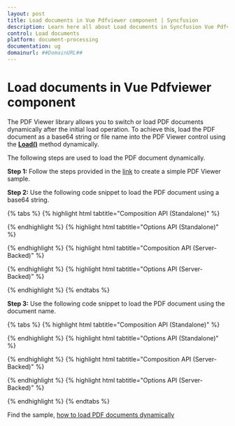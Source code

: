 ```yaml
---
layout: post
title: Load documents in Vue Pdfviewer component | Syncfusion
description: Learn here all about Load documents in Syncfusion Vue Pdfviewer component of Syncfusion Essential JS 2 and more.
control: Load documents
platform: document-processing
documentation: ug
domainurl: ##DomainURL##
---
```


# Load documents in Vue Pdfviewer component

The PDF Viewer library allows you to switch or load  PDF documents dynamically after the initial load operation. To achieve this, load the PDF document as a base64 string or file name into the PDF Viewer control using the [**Load()**](https://ej2.syncfusion.com/vue/documentation/api/pdfviewer/#load) method dynamically.

The following steps are used to load the PDF document dynamically.

**Step 1:** Follow the steps provided in the [link](https://help.syncfusion.com/document-processing/pdf/pdf-viewer/vue/getting-started/) to create a simple PDF Viewer sample.

**Step 2:** Use the following code snippet to load the PDF document using a base64 string.

{% tabs %}
{% highlight html tabtitle="Composition API (Standalone)" %}

<template>
  <div id="app">
    <button v-on:click="load">LoadDocument</button>
    <ejs-pdfviewer id="pdfViewer" ref="pdfviewer" :documentPath="documentPath">
    </ejs-pdfviewer>
  </div>
</template>

<script setup>

import {
  PdfViewerComponent as EjsPdfviewer, Toolbar, Magnification, Navigation,
  LinkAnnotation, BookmarkView, Annotation, ThumbnailView,
  Print, TextSelection, TextSearch, FormFields, FormDesigner
} from '@syncfusion/ej2-vue-pdfviewer';
import { provide, ref } from 'vue';

const pdfviewer = ref(null);
const documentPath = "https://cdn.syncfusion.com/content/pdf/pdf-succinctly.pdf";

provide('PdfViewer', [Toolbar, Magnification, Navigation, LinkAnnotation, BookmarkView, Annotation,
  ThumbnailView, Print, TextSelection, TextSearch, FormFields, FormDesigner])

// Load the PDF document from a Base64 string
const load = function (event) {
  var viewer = pdfviewer.value.ej2Instances;
  viewer.load('data:application/pdf;base64', +AddBase64String, null);
}

</script>

{% endhighlight %}
{% highlight html tabtitle="Options API (Standalone)" %}

<template>
  <div id="app">
    <button v-on:click="load">LoadDocument</button>
    <ejs-pdfviewer id="pdfViewer" ref="pdfviewer" :documentPath="documentPath">
    </ejs-pdfviewer>
  </div>
</template>

<script>

import {
  PdfViewerComponent, Toolbar, Magnification, Navigation,
  LinkAnnotation, BookmarkView, Annotation, ThumbnailView,
  Print, TextSelection, TextSearch, FormFields, FormDesigner
} from '@syncfusion/ej2-vue-pdfviewer';

export default {
  name: "App",
  components: {
    "ejs-pdfviewer": PdfViewerComponent
  },
  data() {
    return {
      documentPath: "https://cdn.syncfusion.com/content/pdf/pdf-succinctly.pdf",
    };
  },
  provide: {
    PdfViewer: [Toolbar, Magnification, Navigation, LinkAnnotation, BookmarkView, Annotation,
      ThumbnailView, Print, TextSelection, TextSearch, FormFields, FormDesigner]
  },
  methods: {
    // Load the PDF document from a Base64 string
    load: function (event) {
      var viewer = this.$refs.pdfviewer.ej2Instances;
      viewer.load('data:application/pdf;base64', +AddBase64String, null);
    }
  }
}
</script>

{% endhighlight %}
{% highlight html tabtitle="Composition API (Server-Backed)" %}

<template>
  <div>
    <button v-on:click="load_1">LoadDocumentFromBase64</button>
    <div>
      <ejs-pdfviewer id="pdfViewer" ref="pdfviewer" :serviceUrl="serviceUrl" :documentPath="documentPath">
      </ejs-pdfviewer>
    </div>
  </div>
</template>

<script setup>

import {
  PdfViewerComponent as EjsPdfviewer, Toolbar, Magnification, Navigation, LinkAnnotation,
  BookmarkView, ThumbnailView, Print, TextSelection, TextSearch,
  Annotation, FormDesigner, FormFields
} from '@syncfusion/ej2-vue-pdfviewer';
import { provide, ref } from 'vue';

const pdfviewer = ref(null);
const serviceUrl = "https://document.syncfusion.com/web-services/pdf-viewer/api/pdfviewer";
const documentPath = "https://cdn.syncfusion.com/content/pdf/pdf-succinctly.pdf";

provide('PdfViewer', [Toolbar, Magnification, Navigation, LinkAnnotation, BookmarkView, ThumbnailView,
  Print, TextSelection, TextSearch, Annotation, FormDesigner, FormFields])

// Load the PDF document from a Base64 string
const load_1 = function (event) {
  var viewer = pdfviewer.value.ej2Instances;
  viewer.load('data:application/pdf;base64,' + AddBase64String, null);
}

</script>

{% endhighlight %}
{% highlight html tabtitle="Options API (Server-Backed)" %}

<template>
  <div>
    <button v-on:click="load_1">LoadDocumentFromBase64</button>
    <div>
      <ejs-pdfviewer id="pdfViewer" ref="pdfviewer" :serviceUrl="serviceUrl" :documentPath="documentPath">
      </ejs-pdfviewer>
    </div>
  </div>
</template>

<script>

import {
  PdfViewerComponent, Toolbar, Magnification, Navigation, LinkAnnotation,
  BookmarkView, ThumbnailView, Print, TextSelection, TextSearch,
  Annotation, FormDesigner, FormFields
} from '@syncfusion/ej2-vue-pdfviewer';

export default {
  name: "App",
  components: {
    "ejs-pdfviewer": PdfViewerComponent
  },
  data() {
    return {
      serviceUrl: "https://document.syncfusion.com/web-services/pdf-viewer/api/pdfviewer",
      documentPath: "https://cdn.syncfusion.com/content/pdf/pdf-succinctly.pdf"
    };
  },
  provide: {
    PdfViewer: [Toolbar, Magnification, Navigation, LinkAnnotation, BookmarkView, ThumbnailView,
      Print, TextSelection, TextSearch, Annotation, FormDesigner, FormFields]
  },
  methods: {
    // Load the PDF document from a Base64 string
    load_1: function (event) {
      var viewer = this.$refs.pdfviewer.ej2Instances;
      viewer.load('data:application/pdf;base64,' + AddBase64String, null);
    }
  }
}
</script>

{% endhighlight %}
{% endtabs %}

**Step 3:** Use the following code snippet to load the PDF document using the document name.

{% tabs %}
{% highlight html tabtitle="Composition API (Standalone)" %}

<template>
  <div id="app">
    <button v-on:click="load_2">LoadDocument</button>
    <ejs-pdfviewer id="pdfViewer" ref="pdfviewer" :documentPath="documentPath">
    </ejs-pdfviewer>
  </div>
</template>

<script setup>
import {
  PdfViewerComponent as EjsPdfviewer, Toolbar, Magnification, Navigation,
  LinkAnnotation, BookmarkView, Annotation, ThumbnailView,
  Print, TextSelection, TextSearch, FormFields, FormDesigner
} from '@syncfusion/ej2-vue-pdfviewer';
import { provide, ref } from 'vue';

const pdfviewer = ref(null);
const documentPath = "https://cdn.syncfusion.com/content/pdf/pdf-succinctly.pdf";

provide('PdfViewer', [Toolbar, Magnification, Navigation, LinkAnnotation, BookmarkView, Annotation,
  ThumbnailView, Print, TextSelection, TextSearch, FormFields, FormDesigner])

const load_2 = function (event) {
  // Load the PDF document using the file name
  let viewer = pdfviewer.value.ej2Instances;
  viewer.load('https://cdn.syncfusion.com/content/pdf/hive-succinctly.pdf', null);
}

</script>

{% endhighlight %}
{% highlight html tabtitle="Options API (Standalone)" %}

<template>
  <div id="app">
    <button v-on:click="load_2">LoadDocument</button>
    <ejs-pdfviewer id="pdfViewer" ref="pdfviewer" :documentPath="documentPath">
    </ejs-pdfviewer>
  </div>
</template>

<script>
import {
  PdfViewerComponent, Toolbar, Magnification, Navigation,
  LinkAnnotation, BookmarkView, Annotation, ThumbnailView,
  Print, TextSelection, TextSearch, FormFields, FormDesigner
} from '@syncfusion/ej2-vue-pdfviewer';

export default {
  name: "App",
  components: {
    "ejs-pdfviewer": PdfViewerComponent
  },
  data() {
    return {
      documentPath: "https://cdn.syncfusion.com/content/pdf/pdf-succinctly.pdf",
    };
  },
  provide: {
    PdfViewer: [Toolbar, Magnification, Navigation, LinkAnnotation, BookmarkView, Annotation,
      ThumbnailView, Print, TextSelection, TextSearch, FormFields, FormDesigner]
  },
  methods: {
    load_2: function (event) {
      // Load the PDF document using the file name
      let viewer = this.$refs.pdfviewer.ej2Instances;
      viewer.load('https://cdn.syncfusion.com/content/pdf/hive-succinctly.pdf', null);
    }
  }
}
</script>

{% endhighlight %}
{% highlight html tabtitle="Composition API (Server-Backed)" %}

<template>
  <div id="app">
    <button v-on:click="load_2">LoadDocument</button>
    <ejs-pdfviewer id="pdfViewer" ref="pdfviewer" :documentPath="documentPath" :serviceUrl="serviceUrl">
    </ejs-pdfviewer>
  </div>
</template>

<script setup>

import {
  PdfViewerComponent as EjsPdfviewer, Toolbar, Magnification, Navigation,
  LinkAnnotation, BookmarkView, Annotation, ThumbnailView,
  Print, TextSelection, TextSearch, FormFields, FormDesigner
} from '@syncfusion/ej2-vue-pdfviewer';
import { provide, ref } from 'vue';

const pdfviewer = ref(null);
const serviceUrl = "https://document.syncfusion.com/web-services/pdf-viewer/api/pdfviewer";
const documentPath = "https://cdn.syncfusion.com/content/pdf/pdf-succinctly.pdf";

provide('PdfViewer', [Toolbar, Magnification, Navigation, LinkAnnotation, BookmarkView, Annotation,
  ThumbnailView, Print, TextSelection, TextSearch, FormFields, FormDesigner])

const load_2 = function (event) {
  // Load the PDF document using the file name
  let viewer = pdfviewer.value.ej2Instances;
  viewer.load('https://cdn.syncfusion.com/content/pdf/hive-succinctly.pdf', null);
}

</script>

{% endhighlight %}
{% highlight html tabtitle="Options API (Server-Backed)" %}

<template>
  <div id="app">
    <button v-on:click="load_2">LoadDocument</button>
    <ejs-pdfviewer id="pdfViewer" ref="pdfviewer" :documentPath="documentPath" :serviceUrl="serviceUrl">
    </ejs-pdfviewer>
  </div>
</template>

<script>

import {
  PdfViewerComponent, Toolbar, Magnification, Navigation,
  LinkAnnotation, BookmarkView, Annotation, ThumbnailView,
  Print, TextSelection, TextSearch, FormFields, FormDesigner
} from '@syncfusion/ej2-vue-pdfviewer';

export default {
  name: "App",
  components: {
    "ejs-pdfviewer": PdfViewerComponent
  },
  data() {
    return {
      serviceUrl: "https://document.syncfusion.com/web-services/pdf-viewer/api/pdfviewer",
      documentPath: "https://cdn.syncfusion.com/content/pdf/pdf-succinctly.pdf"
    };
  },
  provide: {
    PdfViewer: [Toolbar, Magnification, Navigation, LinkAnnotation, BookmarkView, Annotation,
      ThumbnailView, Print, TextSelection, TextSearch, FormFields, FormDesigner]
  },
  methods: {
    load_2: function (event) {
      // Load the PDF document using the file name
      let viewer = this.$refs.pdfviewer.ej2Instances;
      viewer.load('https://cdn.syncfusion.com/content/pdf/hive-succinctly.pdf', null);
    }
  }
}
</script>

{% endhighlight %}
{% endtabs %}

Find the sample, [how to load PDF documents dynamically](https://www.syncfusion.com/downloads/support/directtrac/general/ze/quickstart433655736.zip)